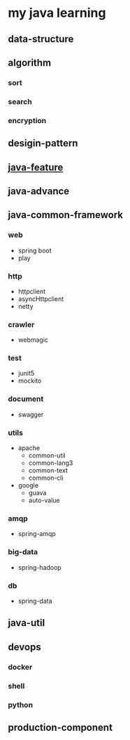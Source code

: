 # my java learning
## data-structure
## algorithm
### sort
### search
### encryption
## desigin-pattern
## [java-feature](language-feature/src/site/markdown/index.md)
## java-advance
## java-common-framework
### web
* spring boot
* play

### http
* httpclient
* asyncHttpclient
* netty
### crawler
* webmagic
### test
* junit5
* mockito
### document
* swagger
### utils
* apache
  * common-util
  * common-lang3
  * common-text
  * common-cli
* google
  * guava
  * auto-value
### amqp
* spring-amqp
### big-data
* spring-hadoop
### db
* spring-data
## java-util
## devops
### docker
### shell
### python
## production-component
